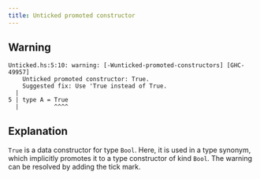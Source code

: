 ```yaml
---
title: Unticked promoted constructor
---
```


## Warning
```
Unticked.hs:5:10: warning: [-Wunticked-promoted-constructors] [GHC-49957]
    Unticked promoted constructor: True.
    Suggested fix: Use 'True instead of True.
  |
5 | type A = True
  |          ^^^^
```

## Explanation

`True` is a data constructor for type `Bool`. Here, it is used in a type synonym, which implicitly promotes it to a type constructor of kind `Bool`. The warning can be resolved by adding the tick mark.
